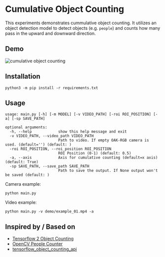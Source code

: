 # Cumulative Object Counting

This experiments demonstrates cummulative object counting.
It utilizes an object detection model to detect objects (e.g. `people`) and counts how many pass in the upward and downward direction.

## Demo

![cumulative object counting](media/cumulative-object-counting.gif)

## Installation

```
python3 -m pip install -r requirements.txt
```

## Usage

```
usage: main.py [-h] [-m MODEL] [-v VIDEO_PATH] [-roi ROI_POSITION] [-a] [-sp SAVE_PATH]

optional arguments:
  -h, --help            show this help message and exit
  -v VIDEO_PATH, --video_path VIDEO_PATH
                        Path to video. If empty OAK-RGB camera is used. (default='') (default: )
  -roi ROI_POSITION, --roi_position ROI_POSITION
                        ROI Position (0-1) (default: 0.5)
  -a, --axis            Axis for cumulative counting (default=x axis) (default: True)
  -sp SAVE_PATH, --save_path SAVE_PATH
                        Path to save the output. If None output won't be saved (default: )
```

Camera example:

```
python main.py
```

Video example:

```
python main.py -v demo/example_01.mp4 -a
```

## Inspired by / Based on

- [Tensorflow 2 Object Counting](https://github.com/TannerGilbert/Tensorflow-2-Object-Counting)
- [OpenCV People Counter](https://www.pyimagesearch.com/2018/08/13/opencv-people-counter/)
- [tensorflow_object_counting_api](https://github.com/ahmetozlu/tensorflow_object_counting_api)
